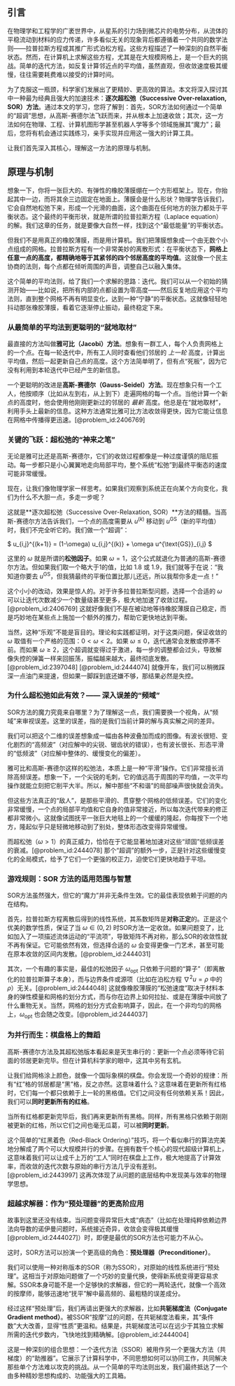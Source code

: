 ## 引言
在物理学和工程学的广袤世界中，从星系的引力场到微芯片的电势分布，从流体的平稳流动到材料的应力传递，许多看似无关的现象背后都遵循着一个共同的数学法则——拉普拉斯方程或其推广形式泊松方程。这些方程描述了一种深刻的自然平衡状态。然而，在计算机上求解这些方程，尤其是在大规模网格上，是一个巨大的挑战。简单的迭代方法，如反复计算邻近点的平均值，虽然直观，但收敛速度极其缓慢，往往需要耗费难以接受的计算时间。

为了克服这一瓶颈，科学家们发展出了更精妙、更高效的算法。本文将深入探讨其中一种最为经典且强大的加速技术：**逐次超松弛（Successive Over-relaxation, SOR）方法**。通过本文的学习，您将了解到：首先，SOR方法如何通过一个简单的“超调”思想，从高斯-赛德尔法飞跃而来，并从根本上加速收敛；其次，这一方法如何在物理、工程、计算机图形学甚至机器人学等多个领域施展其“魔力”；最后，您将有机会通过实践练习，亲手实现并应用这一强大的计算工具。

让我们首先深入其核心，理解这一方法的原理与机制。

## 原理与机制

想象一下，你将一张巨大的、有弹性的橡胶薄膜绷在一个方形框架上。现在，你抬起其中一边，而将其余三边固定在地面上。薄膜会是什么形状？物理学告诉我们，它会自然地松弛下来，形成一个光滑的曲面，这个曲面在任何地方的张力都处于平衡状态。这个最终的平衡形状，就是所谓的拉普拉斯方程（Laplace equation）的解。我们这章的任务，就是要像大自然一样，找到这个“最低能量”的平衡状态。

但我们不是用真正的橡胶薄膜，而是用计算机。我们把薄膜想象成一个由无数个小点组成的网格。拉普拉斯方程有一个非常美妙的离散形式：在平衡状态下，**网格上任意一点的高度，都精确地等于其紧邻的四个邻居高度的平均值**。这就像一个民主协商的法则，每个点都在倾听周围的声音，调整自己以融入集体。

这个简单的平均法则，给了我们一个求解的思路：迭代。我们可以从一个初始的猜测开始——比如说，把所有内部的点都设置为零高度——然后反复地应用这个平均法则，直到整个网格不再有明显变化，达到一种“宁静”的平衡状态。这就像轻轻地抖动那张橡胶薄膜，看着它逐渐停止振动，最终稳定下来。

### 从最简单的平均法到更聪明的“就地取材”

最直接的方法叫做**雅可比（Jacobi）方法**。想象有一群工人，每个人负责网格上的一个点。在每一轮迭代中，所有工人同时查看他们邻居的 *上一轮* 高度，计算出平均值，然后一起更新自己点的高度。这个方法简单明了，但有点“死板”，因为它没有利用到本轮迭代中已经产生的新信息。

一个更聪明的改进是**高斯-赛德尔（Gauss-Seidel）方法**。现在想象只有一个工人，他按顺序（比如从左到右，从上到下）走遍网格的每一个点。当他计算一个新点的高度时，他会使用他刚刚更新过的邻居的 *最新* 高度。他总是在“就地取材”，利用手头上最新的信息。这种方法通常比雅可比方法收敛得更快，因为它能让信息在网格中传播得更迅速。[@problem_id:2406769]

### 关键的飞跃：超松弛的“神来之笔”

无论是雅可比还是高斯-赛德尔，它们的收敛过程都像是一种过度谨慎的阻尼振动。每一步都只是小心翼翼地走向局部平均，整个系统“松弛”到最终平衡态的速度可能非常缓慢。

现在，让我们像物理学家一样思考。如果我们观察到系统正在向某个方向变化，我们为什么不大胆一点，多走一步呢？

这就是**逐次超松弛（Successive Over-Relaxation, SOR）**方法的精髓。当高斯-赛德尔方法告诉我们，一个点的高度需要从 $u^{(k)}$ 移动到 $u^{\text{GS}}$（新的平均值）时，我们不完全听它的。我们做一个“超调”：

$ u_{i,j}^{(k+1)} = (1-\omega) u_{i,j}^{(k)} + \omega u^{\text{GS}}_{i,j} $

这里的 $\omega$ 就是所谓的**松弛因子**。如果 $\omega = 1$，这个公式就退化为普通的高斯-赛德尔方法。但如果我们取一个略大于1的值，比如 $1.8$ 或 $1.9$，我们就等于在说：“我知道你要去 $u^{\text{GS}}$，但我猜最终的平衡位置比那儿还远，所以我帮你多走一点！”

这个小小的改动，效果是惊人的。对于许多拉普拉斯型问题，选择一个合适的 $\omega$ 可以让迭代次数减少一个数量级甚至更多，极大地加速了收敛过程。[@problem_id:2406769] 这就好像我们不是在被动地等待橡胶薄膜自己稳定，而是巧妙地在某些点上施加一个额外的推力，帮助它更快地达到平衡。

当然，这种“乐观”不能是盲目的。理论和实践都证明，对于这类问题，保证收敛的 $\omega$ 取值有一个严格的范围：$0 < \omega < 2$。如果 $\omega \le 0$，迭代通常会发散或停滞不前。而如果 $\omega \ge 2$，这个超调就变得过于激进，每一步的调整都会过头，导致解像失控的弹簧一样来回振荡，振幅越来越大，最终彻底发散。[@problem_id:2397048] [@problem_id:2444074] 就像开车，我们可以稍微踩深一点油门来提速，但如果一脚踩到底还嫌不够，那结果必然是失控。

### 为什么超松弛如此有效？—— 深入误差的“频域”

SOR方法的魔力究竟来自哪里？为了理解这一点，我们需要换一个视角，从“频域”来审视误差。这里的误差，指的是我们当前计算的解与真实解之间的差异。

我们可以把这个二维的误差想象成一幅由各种波叠加而成的图像。有波长很短、变化剧烈的“高频波”（对应解中的尖锐、锯齿状的错误），也有波长很长、形态平滑的“低频波”（对应解中整体的、缓慢变化的偏差）。

雅可比和高斯-赛德尔这样的松弛法，本质上是一种“平滑”操作。它们非常擅长消除高频误差。想象一下，一个尖锐的毛刺，它的值远高于周围的平均值，一次平均操作就能立刻把它削平大半。所以，解中那些“不和谐”的局部噪声很快就会消失。

但这些方法真正的“敌人”，是那些平滑的、贯穿整个网格的低频误差。它们的变化非常缓慢，一个点的局部平均值和它自身的值非常接近，所以每次迭代带来的修正都非常微小。这就像试图抚平一张巨大地毯上的一个缓缓的隆起，你每按下一个地方，隆起似乎只是轻微地移动到了别处，整体形态改变得异常缓慢。

而超松弛（$\omega > 1$）的真正威力，恰恰在于它能显著地加速对这些“顽固”低频误差的衰减。[@problem_id:2444078] 那个“超调”的额外一步，正是针对这些缓慢变化的全局模式，给予了它们一个更强的校正力，迫使它们更快地趋于平坦。

### 游戏规则：SOR 方法的适用范围与智慧

SOR方法虽然强大，但它的“魔力”并非无条件生效。它的最佳表现依赖于问题的内在结构。

首先，拉普拉斯方程离散后得到的线性系统，其系数矩阵是**对称正定**的。正是这个优美的数学性质，保证了当 $\omega \in (0, 2)$ 时SOR方法一定收敛。如果问题变了，比如加入了一项描述流体运动的“平流项”，导致矩阵不再对称，那么SOR的收敛性就不再有保证。它可能依然有效，但选择合适的 $\omega$ 会变得更像一门艺术，甚至可能在原本收敛的区间内发散。[@problem_id:2444031]

其次，一个有趣的事实是，最佳的松弛因子 $\omega_{\text{opt}}$ 只依赖于问题的“算子”（即离散化的拉普拉斯算子本身），而与边界条件或源项（比如在泊松方程 $\nabla^2 u = \rho$ 中的 $\rho$）无关。[@problem_id:2444048] 这就像橡胶薄膜的“松弛速度”取决于材料本身的弹性模量和网格的划分方式，而与你在边界上如何拉扯、或是在薄膜中间放了什么重物无关。当然，网格的划分方式会影响算子，因此，在一个非均匀的网格上，$\omega_{\text{opt}}$ 也会随之改变。[@problem_id:2444037]

### 为并行而生：棋盘格上的舞蹈

高斯-赛德尔方法及其超松弛版本看起来是天生串行的：更新一个点必须等待它前面的邻居更新完毕。但在计算机科学家的眼中，这其中另有玄机。

让我们给网格涂上颜色，就像一个国际象棋的棋盘。你会发现一个奇妙的规律：所有“红”格的邻居都是“黑”格，反之亦然。这意味着什么？这意味着在更新所有红格时，它们每一个都只依赖于上一轮的黑格值。它们之间没有任何依赖关系！因此，我们可以**同时更新所有的红格**。

当所有红格都更新完毕后，我们再来更新所有黑格。同样，所有黑格只依赖于刚刚被更新的红格，所以它们之间也毫无瓜葛，可以被**同时更新**。

这个简单的“红黑着色（Red-Black Ordering）”技巧，将一个看似串行的算法完美地分解成了两个可以大规模并行的步骤。在拥有数千个核心的现代超级计算机上，这意味着我们可以让成千上万的“工人”同时在棋盘上工作，极大地提高了计算效率，而收敛的迭代次数与原始的串行方法几乎没有差别。[@problem_id:2443997] 这再次体现了从问题的底层结构中发现美与效率的物理学思想。

### 超越求解器：作为“预处理器”的更高阶应用

故事到这里还没有结束。当问题变得异常巨大或“病态”（比如在处理纯粹依赖边界法向导数的诺伊曼问题时，系统接近奇异，收敛会变得极其缓慢 [@problem_id:2444027]）时，即便是最优的SOR方法也可能力不从心。

这时，SOR方法可以扮演一个更高级的角色：**预处理器（Preconditioner）**。

我们可以使用一种对称版本的SOR（称为SSOR），对原始的线性系统进行“预处理”。这相当于对原始问题做了一个巧妙的变量代换，使得新系统变得更容易求解。SSOR本身可能不是一个足够快的求解器，但它的一两轮迭代，就像一个高效的按摩师，能够迅速地“抚平”解中最高频的、最粗糙的误差成分。

经过这样“预处理”后，我们再请出更强大的求解器，比如**共轭梯度法（Conjugate Gradient method）**。被SSOR“按摩”过的问题，在共轭梯度法看来，其“条件数”大大改善，显得“性质”更温和。结果是，共轭梯度法可以在远少于其独立求解所需的迭代步数内，飞快地找到精确解。[@problem_id:2444004]

这是一种深刻的组合思想：一个迭代方法（SSOR）被用作另一个更强大方法（共梯度）的“助推器”。它展示了计算科学中，不同思想如何可以协同工作，共同解决那些单个方法难以攻克的挑战。从一个简单的平均法则出发，我们最终抵达了一个由多种精妙思想构成的、功能强大的工具箱。